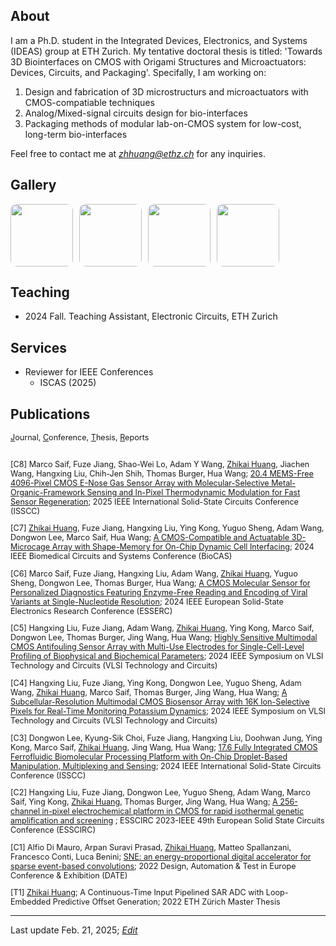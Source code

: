 <head>
    <title>Zhikai Huang (黄志凯)</title>
</head>

## About

I am a Ph.D. student in the Integrated Devices, Electronics, and Systems (IDEAS) group at ETH Zurich. My tentative doctoral thesis is titled: 'Towards 3D Biointerfaces on CMOS with Origami Structures and Microactuators: Devices, Circuits, and Packaging'. Specifally, I am working on:
1. Design and fabrication of 3D microstructurs and microactuators with CMOS-compatiable techniques
2. Analog/Mixed-signal circuits design for bio-interfaces
3. Packaging methods of modular lab-on-CMOS system for low-cost, long-term bio-interfaces

Feel free to contact me at *zhhuang@ethz.ch* for any inquiries.

## Gallery
<style>
    .gallery {
        display: flex;
        flex-wrap: wrap;
        justify-content: flex-start;
        gap: 10px;
    }
    .gallery img {
        width: 100px;
        height: 100px;
        object-fit: cover;
        border-radius: 10px;
        cursor: pointer;
        transition: transform 0.2s;
    }
    .gallery img:hover {
        transform: scale(1.1);
    }
    .gallery-item {
        text-align: left;
    }
    .caption {
        font-size: 10px;
        color: gray;
        text-align: center;
    }

    /* Fullscreen overlay */
    .lightbox {
        display: none;
        position: fixed;
        top: 0;
        left: 0;
        width: 100%;
        height: 100%;
        background: rgba(0, 0, 0, 0.8);
        flex-direction: column;
        justify-content: center;
        align-items: center;
        text-align: center;
        padding: 20px;
    }
    .lightbox img {
        max-width: 90%;
        max-height: 80%;
        border-radius: 10px;
    }
    .lightbox .lightbox-caption {
        margin-top: 10px;
        color: white;
        font-size: 20px;
    }
</style>

<div class="gallery">
    <div class="gallery-item">
        <a href="javascript:void(0)" onclick="openLightbox('https://github.com/cnzhikai/cnzhikai.github.io/blob/main/images/250330_MEA.jpg?raw=true', 'Microelectrode Array')">
            <img src="https://github.com/cnzhikai/cnzhikai.github.io/blob/main/images/250330_MEA.jpg?raw=true">
        </a>
    </div>
    <div class="gallery-item">
        <a href="javascript:void(0)" onclick="openLightbox('https://github.com/cnzhikai/cnzhikai.github.io/blob/main/images/microcage_array.jpg?raw=true', 'SEM Image of a Microcage Array')">
            <img src="https://github.com/cnzhikai/cnzhikai.github.io/blob/main/images/microcage_array.jpg?raw=true">
        </a>
    </div>
    <div class="gallery-item">
        <a href="javascript:void(0)" onclick="openLightbox('https://github.com/cnzhikai/cnzhikai.github.io/blob/main/images/250314_SEM_AMicrocage.jpg?raw=true', 'SEM Image of a Actuatable Microcage Before Release from Substrate, IEEE BioCAS 2024')">
            <img src="https://github.com/cnzhikai/cnzhikai.github.io/blob/main/images/250314_SEM_AMicrocage.jpg?raw=true">
        </a>
    </div>
    <div class="gallery-item">
        <a href="javascript:void(0)" onclick="openLightbox('https://github.com/cnzhikai/cnzhikai.github.io/blob/main/images/250314_SEM_MUE.png?raw=true', 'SEM Image of Multi-Use-Electrode Before Post-Processing, IEEE VLSI 2024')">
            <img src="https://github.com/cnzhikai/cnzhikai.github.io/blob/main/images/250314_SEM_MUE.png?raw=true">
        </a>
    </div>
</div>

<!-- Lightbox -->
<div class="lightbox" id="lightbox" onclick="closeLightbox()">
    <img id="lightbox-img" src="">
    <div class="lightbox-caption" id="lightbox-caption"></div>
</div>

<script>
    function openLightbox(src, caption) {
        document.getElementById("lightbox-img").src = src;
        document.getElementById("lightbox-caption").innerText = caption;
        document.getElementById("lightbox").style.display = "flex";
    }

    function closeLightbox() {
        document.getElementById("lightbox").style.display = "none";
    }
</script>


## Teaching

- 2024 Fall. Teaching Assistant, Electronic Circuits, ETH Zurich


## Services

- Reviewer for IEEE Conferences
    -  ISCAS (2025)

## Publications

<style>
    .small-text {
        font-size: 0.9em;
    }
</style>

<div class="small-text">
 <u>J</u>ournal, <u>C</u>onference, <u>T</u>hesis, <u>R</u>eports
 <br><br>
<p>
 [C8] Marco Saif, Fuze Jiang, Shao-Wei Lo, Adam Y Wang, <u>Zhikai Huang</u>, Jiachen Wang, Hangxing Liu, Chih-Jen Shih, Thomas Burger, Hua Wang; <a href="https://doi.org/10.1109/ISSCC49661.2025.10904809">20.4 MEMS-Free 4096-Pixel CMOS E-Nose Gas Sensor Array with Molecular-Selective Metal-Organic-Framework Sensing and In-Pixel Thermodynamic Modulation for Fast Sensor Regeneration</a>; 2025 IEEE International Solid-State Circuits Conference (ISSCC)
</p>

<p>
 [C7] <u>Zhikai Huang</u>, Fuze Jiang, Hangxing Liu, Ying Kong, Yuguo Sheng, Adam Wang, Dongwon Lee, Marco Saif, Hua Wang; <a href="https://doi.org/10.1109/BioCAS61083.2024.10798135">A CMOS-Compatible and Actuatable 3D-Microcage Array with Shape-Memory for On-Chip Dynamic Cell Interfacing</a>; 2024 IEEE Biomedical Circuits and Systems Conference (BioCAS)
</p>

<p>
 [C6] Marco Saif, Fuze Jiang, Hangxing Liu, Adam Wang, <u>Zhikai Huang</u>, Yuguo Sheng, Dongwon Lee, Thomas Burger, Hua Wang; <a href="https://doi.org/10.1109/ESSERC62670.2024.10719586">A CMOS Molecular Sensor for Personalized Diagnostics Featuring Enzyme-Free Reading and Encoding of Viral Variants at Single-Nucleotide Resolution</a>; 2024 IEEE European Solid-State Electronics Research Conference (ESSERC)
</p>

<p>
 [C5] Hangxing Liu, Fuze Jiang, Adam Wang, <u>Zhikai Huang</u>, Ying Kong, Marco Saif, Dongwon Lee, Thomas Burger, Jing Wang, Hua Wang; <a href="https://doi.org/10.1109/VLSITechnologyandCir46783.2024.10631420">Highly Sensitive Multimodal CMOS Antifouling Sensor Array with Multi-Use Electrodes for Single-Cell-Level Profiling of Biophysical and Biochemical Parameters</a>; 2024 IEEE Symposium on VLSI Technology and Circuits (VLSI Technology and Circuits)
</p>

<p>
 [C4] Hangxing Liu, Fuze Jiang, Ying Kong, Dongwon Lee, Yuguo Sheng, Adam Wang, <u>Zhikai Huang</u>, Marco Saif, Thomas Burger, Jing Wang, Hua Wang; <a href="https://doi.org/10.1109/VLSITechnologyandCir46783.2024.10631479">A Subcellular-Resolution Multimodal CMOS Biosensor Array with 16K Ion-Selective Pixels for Real-Time Monitoring Potassium Dynamics</a>; 2024 IEEE Symposium on VLSI Technology and Circuits (VLSI Technology and Circuits)
</p>

<p>
 [C3] Dongwon Lee, Kyung-Sik Choi, Fuze Jiang, Hangxing Liu, Doohwan Jung, Ying Kong, Marco Saif, <u>Zhikai Huang</u>, Jing Wang, Hua Wang; <a href="https://doi.org/10.1109/ISSCC49657.2024.10454430">17.6 Fully Integrated CMOS Ferrofluidic Biomolecular Processing Platform with On-Chip Droplet-Based Manipulation, Multiplexing and Sensing</a>; 2024 IEEE International Solid-State Circuits Conference (ISSCC)
</p>

<p>
 [C2] Hangxing Liu, Fuze Jiang, Dongwon Lee, Yuguo Sheng, Adam Wang, Marco Saif, Ying Kong, <u>Zhikai Huang</u>, Thomas Burger, Jing Wang, Hua Wang; <a href="https://doi.org/10.1109/ESSCIRC59616.2023.10268777">A 256-channel in-pixel electrochemical platform in CMOS for rapid isothermal genetic amplification and screening</a> ; ESSCIRC 2023-IEEE 49th European Solid State Circuits Conference (ESSCIRC)
</p>

<p>
 [C1] Alfio Di Mauro, Arpan Suravi Prasad, <u>Zhikai Huang</u>, Matteo Spallanzani, Francesco Conti, Luca Benini; <a href="https://doi.org/10.23919/DATE54114.2022.9774552">SNE: an energy-proportional digital accelerator for sparse event-based convolutions</a>; 2022 Design, Automation & Test in Europe Conference & Exhibition (DATE)
</p>

<p>
 [T1] <u>Zhikai Huang</u>; A Continuous-Time Input Pipelined SAR ADC with Loop-Embedded Predictive Offset Generation; 2022 ETH Zürich Master Thesis
</p>
</div>




---
Last update Feb. 21, 2025; *<a href="https://github.com/cnzhikai/cnzhikai.github.io">Edit</a>*
